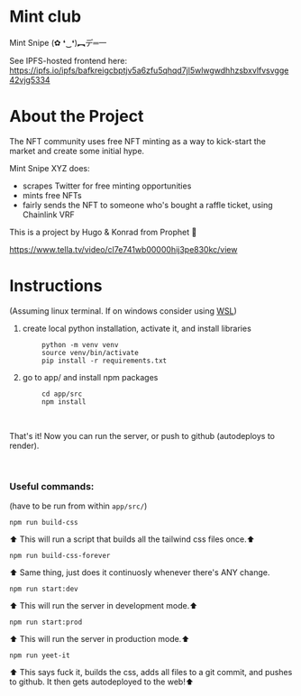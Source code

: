 # Mint club

Mint Snipe (✿ ❛‿❛)︻デ═一

See IPFS-hosted frontend here: https://ipfs.io/ipfs/bafkreigcbptjv5a6zfu5qhqd7jl5wlwgwdhhzsbxvlfvsvgge42vjg5334

# About the Project

The NFT community uses free NFT minting as a way to kick-start the market and create some initial hype. 

Mint Snipe XYZ does:
* scrapes Twitter for free minting opportunities
* mints free NFTs
* fairly sends the NFT to someone who's bought a raffle ticket, using Chainlink VRF

This is a project by Hugo & Konrad from Prophet 💙

https://www.tella.tv/video/cl7e741wb00000hij3pe830kc/view

# Instructions

(Assuming linux terminal. If on windows consider using [WSL](https://docs.microsoft.com/en-us/windows/wsl/install))

1. create local python installation, activate it, and install libraries

```
        python -m venv venv
        source venv/bin/activate
        pip install -r requirements.txt
```

2. go to app/ and install npm packages

```
        cd app/src
        npm install
```

<br>

That's it! Now you can run the server, or push to github (autodeploys to render).

<br>

### Useful commands:

(have to be run from within ```app/src/```)

```
npm run build-css
```

⬆️ This will run a script that builds all the tailwind css files once.⬆️ 

```
npm run build-css-forever
```

⬆️ Same thing, just does it continuosly whenever there's ANY change.


```
npm run start:dev
```

⬆️ This will run the server in development mode.⬆️ 

```
npm run start:prod
```

⬆️ This will run the server in production mode.⬆️ 

```
npm run yeet-it
```

⬆️ This says fuck it, builds the css, adds all files to a git commit, and pushes to github. It then gets autodeployed to the web!⬆️ 

